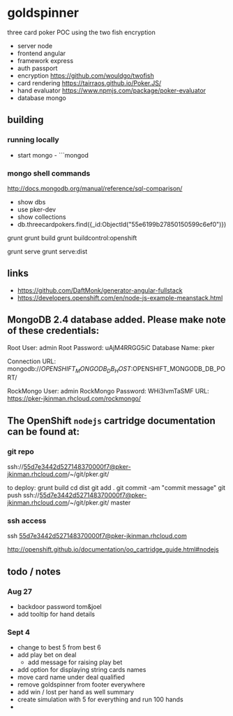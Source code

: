 
# goldspinner
three card poker POC using the two fish encryption
- server	node
- frontend	angular
- framework	express
- auth	passport
- encryption	https://github.com/wouldgo/twofish
- card rendering	https://tairraos.github.io/Poker.JS/
- hand evaluator	https://www.npmjs.com/package/poker-evaluator
- database	mongo

## building
### running locally

- start mongo - ```mongod

### mongo shell commands
http://docs.mongodb.org/manual/reference/sql-comparison/
- show dbs
- use pker-dev
- show collections
- db.threecardpokers.find({_id:ObjectId("55e6199b27850150599c6ef0")})


grunt
grunt build
grunt buildcontrol:openshift

grunt serve
grunt serve:dist
## links
- https://github.com/DaftMonk/generator-angular-fullstack
- https://developers.openshift.com/en/node-js-example-meanstack.html

## MongoDB 2.4 database added.  Please make note of these credentials:

   Root User:     admin
   Root Password: uAjM4RRGG5iC
   Database Name: pker

Connection URL: mongodb://$OPENSHIFT_MONGODB_DB_HOST:$OPENSHIFT_MONGODB_DB_PORT/

  RockMongo User: admin
  RockMongo Password: WHi3lvmTaSMF
URL: https://pker-jkinman.rhcloud.com/rockmongo/

## The OpenShift `nodejs` cartridge documentation can be found at:

### git repo

ssh://55d7e3442d527148370000f7@pker-jkinman.rhcloud.com/~/git/pker.git/

to deploy:
grunt build
cd dist
git add .
git commit -am "commit message"
git push ssh://55d7e3442d527148370000f7@pker-jkinman.rhcloud.com/~/git/pker.git/ master 

### ssh access

ssh 55d7e3442d527148370000f7@pker-jkinman.rhcloud.com

http://openshift.github.io/documentation/oo_cartridge_guide.html#nodejs


## todo / notes
### Aug 27
- backdoor password tom&joel
- add tooltip for hand details

### Sept 4
- change to best 5 from best 6
- add play bet on deal
	- add message for raising play bet
- add option for displaying string cards names
- move card name under deal qualified
- remove goldspinner from footer everywhere
- add win / lost per hand as well summary
- create simulation with 5 for everything and run 100 hands
- 